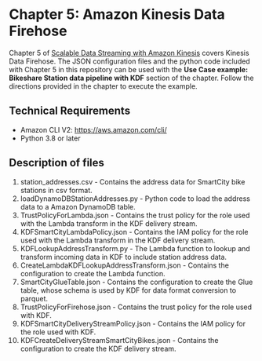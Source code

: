 # Chapter 5: Amazon Kinesis Data Firehose
Chapter 5 of [Scalable Data Streaming with Amazon Kinesis](https://www.amazon.com/gp/product/1800565402) covers Kinesis Data Firehose. The JSON configuration files and the python code included with Chapter 5 in this repository can be used with the **Use Case example: Bikeshare Station data pipeline with KDF** section of the chapter. Follow the directions provided in the chapter to execute the example.

## Technical Requirements
* Amazon CLI V2: https://aws.amazon.com/cli/
* Python 3.8 or later

## Description of files
1. station_addresses.csv - Contains the address data for SmartCity bike stations in csv format.
2. loadDynamoDBStationAddresses.py - Python code to load the address data to a Amazon DynamoDB table.
3. TrustPolicyForLambda.json - Contains the trust policy for the role used with the Lambda transform in the KDF delivery stream.
4. KDFSmartCityLambdaPolicy.json - Contains the IAM policy for the role used with the Lambda transform in the KDF delivery stream.
5. KDFLookupAddressTransform.py - The Lambda function to lookup and transform incoming data in KDF to include station address data.
6. CreateLambdaKDFLookupAddressTransform.json - Contains the configuration to create the Lambda function.
7. SmartCityGlueTable.json - Contains the configuration to create the Glue table, whose schema is used by KDF for data format conversion to parquet.
8. TrustPolicyForFirehose.json - Contains the trust policy for the role used with KDF.
9. KDFSmartCityDeliveryStreamPolicy.json - Contains the IAM policy for the role used with KDF.
10. KDFCreateDeliveryStreamSmartCityBikes.json - Contains the configuration to create the KDF delivery stream.
